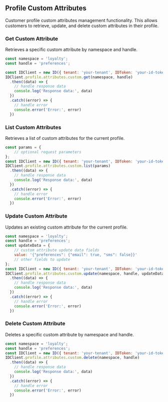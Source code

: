 ## Profile Custom Attributes

Customer profile custom attributes management functionality.
This allows customers to retrieve, update, and delete custom attributes in their profile.

### Get Custom Attribute
Retrieves a specific custom attribute by namespace and handle.

```javascript
const namespace = 'loyalty';
const handle = 'preferences';

const IDClient = new ID({ tenant: 'your-tenant', IDToken: 'your-id-token', config: {} })
IDClient.profile.attributes.custom.get(namespace, handle)
  .then((data) => {
    // handle response data
    console.log('Response data:', data)
  })
  .catch((error) => {
    // handle error
    console.error('Error:', error)
  })
```

### List Custom Attributes

Retrieves a list of custom attributes for the current profile.
```javascript
const params = {
    // optional request parameters
};
const IDClient = new ID({ tenant: 'your-tenant', IDToken: 'your-id-token', config: {} })
IDClient.profile.attributes.custom.list(params)
  .then((data) => {
    // handle response data
    console.log('Response data:', data)
  })
  .catch((error) => {
    // handle error
    console.error('Error:', error)
  })
```

### Update Custom Attribute

Updates an existing custom attribute for the current profile.
```javascript
const namespace = 'loyalty';
const handle = 'preferences';
const updateData = {
    // custom attribute update data fields
    value: '{"preferences": {"email": true, "sms": false}}'
    // other fields to update
};
const IDClient = new ID({ tenant: 'your-tenant', IDToken: 'your-id-token', config: {} })
IDClient.profile.attributes.custom.update(namespace, handle, updateData)
  .then((data) => {
    // handle response data
    console.log('Response data:', data)
  })
  .catch((error) => {
    // handle error
    console.error('Error:', error)
  })
```

### Delete Custom Attribute

Deletes a specific custom attribute by namespace and handle.
```javascript
const namespace = 'loyalty';
const handle = 'preferences';
const IDClient = new ID({ tenant: 'your-tenant', IDToken: 'your-id-token', config: {} })
IDClient.profile.attributes.custom.delete(namespace, handle)
  .then((data) => {
    // handle response data
    console.log('Response data:', data)
  })
  .catch((error) => {
    // handle error
    console.error('Error:', error)
  })
```